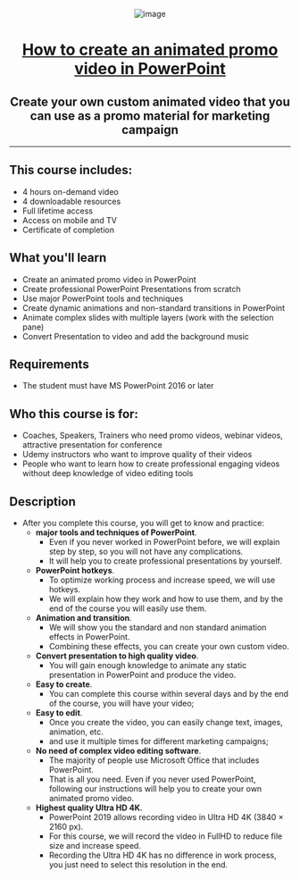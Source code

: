 <div align="center">

![image](https://user-images.githubusercontent.com/51442719/170888328-454d1f1b-1c87-46cb-9f44-2bc3feee7e6f.png)

# [How to create an animated promo video in PowerPoint](https://www.udemy.com/course/how-to-create-an-animated-promo-video-in-powerpoint/)
## Create your own custom animated video that you can use as a promo material for marketing campaign

  
</div>

---

## This course includes:
- 4 hours on-demand video
- 4 downloadable resources
- Full lifetime access
- Access on mobile and TV
- Certificate of completion

## What you'll learn
- Create an animated promo video in PowerPoint
- Create professional PowerPoint Presentations from scratch
- Use major PowerPoint tools and techniques
- Create dynamic animations and non-standard transitions in PowerPoint
- Animate complex slides with multiple layers (work with the selection pane)
- Convert Presentation to video and add the background music

## Requirements
- The student must have MS PowerPoint 2016 or later

## Who this course is for:
- Coaches, Speakers, Trainers who need promo videos, webinar videos, attractive presentation for conference
- Udemy instructors who want to improve quality of their videos
- People who want to learn how to create professional engaging videos without deep knowledge of video editing tools

## Description
- After you complete this course, you will get to know and practice:
  - **major tools and techniques of PowerPoint**. 
    - Even if you never worked in PowerPoint before, we will explain step by step, so you will not have any complications. 
    - It will help you to create professional presentations by yourself.
  - **PowerPoint hotkeys**. 
    - To optimize working process and increase speed, we will use hotkeys.
    - We will explain how they work and how to use them, and by the end of the course you will easily use them.
  - **Animation and transition**. 
    - We will show you the standard and non standard animation effects in PowerPoint. 
    - Combining these effects, you can create your own custom video.
  - **Convert presentation to high quality video**. 
    - You will gain enough knowledge to animate any static presentation in PowerPoint and produce the video.
  - **Easy to create**. 
    - You can complete this course within several days and by the end of the course, you will have your video;
  - **Easy to edit**. 
    - Once you create the video, you can easily change text, images, animation, etc. 
    - and use it multiple times for different marketing campaigns;
  - **No need of complex video editing software**. 
    - The majority of people use Microsoft Office that includes PowerPoint. 
    - That is all you need. Even if you never used PowerPoint, following our instructions will help you to create your own animated promo video.
  - **Highest quality Ultra HD 4K**. 
    - PowerPoint 2019 allows recording video in Ultra HD 4K (3840 × 2160 px). 
    - For this course, we will record the video in FullHD to reduce file size and increase speed. 
    - Recording the Ultra HD 4K has no difference in work process, you just need to select this resolution in the end.


